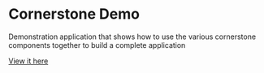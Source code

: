 Cornerstone Demo
================

Demonstration application that shows how to use the various cornerstone components together to build a complete application

[View it here](http://chafey.github.io/cornerstoneDemo)